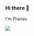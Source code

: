 ### Hi there 👋
I'm Pranav


<img src="https://gfycat.com/meagerhardtofindalbertosaurus-hello-there-star-wars-prequelmemes">
